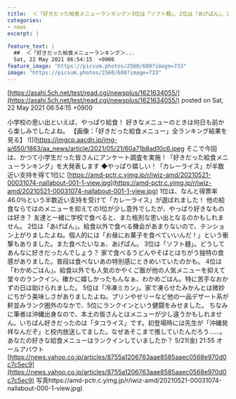 ```yaml
---
title:  ＜「好きだった給食メニューランキング＞3位は「ソフト麺」、2位は「あげぱん」、定番を抑えた1位のメニューとは？  
categories:
- news
excerpt: |
  
feature_text: |
  ##  ＜「好きだった給食メニューランキング＞...
  Sat, 22 May 2021 06:54:15  +0900
feature_image: "https://picsum.photos/2560/600?image=733"
image: "https://picsum.photos/2560/600?image=733"
---
```


[https://asahi.5ch.net/test/read.cgi/newsplus/1621634055/](https://asahi.5ch.net/test/read.cgi/newsplus/1621634055/)
posted on Sat, 22 May 2021 06:54:15  +0900

<!--more-->

小学校の思い出といえば、やっぱり給食！ 好きなメニューのときは何日も前から楽しみでしたよね。 【画像：「好きだった給食メニュー」全ランキング結果を見る】 ![](https://imgcp.aacdn.jp/img-a/650/1863/aa_news/article/2021/05/21/60a71b8ad10c6.jpeg そこで今回は、かつて小学生だった皆さんにアンケート調査を実施！「好きだった給食メニューランキング」を大発表します ◆やっぱり嬉しい！「カレーライス」が半数近い支持を得て1位に [https://amd-pctr.c.yimg.jp/r/iwiz-amd/20210521-00031074-nallabout-001-1-view.jpg](https://amd-pctr.c.yimg.jp/r/iwiz-amd/20210521-00031074-nallabout-001-1-view.jpg) 1位は、なんと得票率46.0％という半数近い支持を受けて「カレーライス」が選ばれました！ 他の給食ならではのメニューを抑えての1位が少し意外でしたが、やっぱり好きなものは好き？ 友達と一緒に学校で食べると、また格別な思い出となるのかもしれません。 2位は「あげぱん」。給食以外で食べる機会があまりないので、テンション上がりましたよね。個人的には「お昼にお菓子を食べていいんだ！」という衝撃もありました。また食べたいなぁ、あげぱん。 3位は「ソフト麺」。どうしてあんなに好きだったんでしょう？ 家で食べるうどんやそばとはちがう独特の食感がありました。普段は食べないあの特別感にときめいていたのかも。 4位は「わかめごはん」。給食以外でも人気のかやくご飯が他の人気メニューを抑えて堂々のランクイン。確かに嬉しかったもんなぁ、わかめごはん。特に苦手なおかずの日は助けられました。 5位は「冷凍ミカン」。家で凍らせたみかんとは微妙にちがう美味しさがありましたよね。プリンやゼリーなど他の一品デザート系が軒並みランク圏外のなかで、5位にランクインという健闘をみせました。 ちなみに筆者は沖縄出身なので、本土の皆さんとはメニューが少し違うかもしれません。いちばん好きだったのは「タコライス」です。初登場時には先生が「沖縄発祥なんだぞ」と校内放送してました。なぜあそこまで推していたんだろう……。 あなたの好きな給食メニューはランクインしていましたか？ 5/21(金) 21:55 オールアバウト [https://news.yahoo.co.jp/articles/8755a1206763aae8585aaec0568e970d0c7c5ec9](https://news.yahoo.co.jp/articles/8755a1206763aae8585aaec0568e970d0c7c5ec9) 写真https://amd-pctr.c.yimg.jp/r/iwiz-amd/20210521-00031074-nallabout-000-1-view.jpg)
